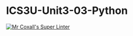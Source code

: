 # ICS3U-Unit3-03-Python

[![Mr Coxall's Super Linter](https://github.com/Cameron-Diedrich/ICS3U-Unit3-03-Python/workflows/Mr%20Coxall's%20Super%20Linter/badge.svg)](https://github.com/Cameron-Diedrich/ICS3U-Unit3-03-Python/actions/)
